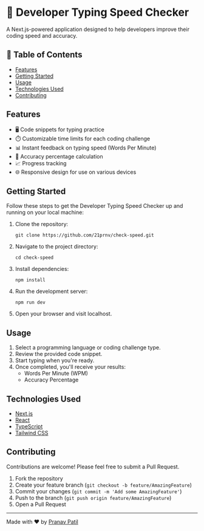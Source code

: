 # 🚀 Developer Typing Speed Checker

A Next.js-powered application designed to help developers improve their coding speed and accuracy.


## 📌 Table of Contents

- [Features](#Features)
- [Getting Started](#getting-started)
- [Usage](#usage)
- [Technologies Used](#technologies-used)
- [Contributing](#contributing)

## Features

- 🖥️ Code snippets for typing practice
- ⏱️ Customizable time limits for each coding challenge
- 📊 Instant feedback on typing speed (Words Per Minute)
- 🎯 Accuracy percentage calculation
- 📈 Progress tracking
- 🌐 Responsive design for use on various devices

## Getting Started

Follow these steps to get the Developer Typing Speed Checker up and running on your local machine:

1. Clone the repository:
   ```
   git clone https://github.com/21prnv/check-speed.git
   ```

2. Navigate to the project directory:
   ```
   cd check-speed
   ```

3. Install dependencies:
   ```
   npm install
   ```

4. Run the development server:
   ```
   npm run dev
   ```

5. Open your browser and visit localhost.

## Usage

1. Select a programming language or coding challenge type.
2. Review the provided code snippet.
3. Start typing when you're ready.
4. Once completed, you'll receive your results:
   - Words Per Minute (WPM)
   - Accuracy Percentage

## Technologies Used

- [Next.js](https://nextjs.org/)
- [React](https://reactjs.org/)
- [TypeScript](https://www.typescriptlang.org/)
- [Tailwind CSS](https://tailwindcss.com/)

## Contributing

Contributions are welcome! Please feel free to submit a Pull Request.

1. Fork the repository
2. Create your feature branch (`git checkout -b feature/AmazingFeature`)
3. Commit your changes (`git commit -m 'Add some AmazingFeature'`)
4. Push to the branch (`git push origin feature/AmazingFeature`)
5. Open a Pull Request

---

Made with ❤️ by [Pranav Patil](https://github.com/21prnv)